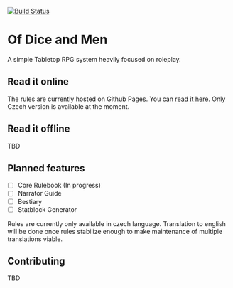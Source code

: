 [![Build Status](https://circleci.com/gh/Januson/of-dice-and-men.svg?style=svg)](https://app.circleci.com/pipelines/github/Januson/of-dice-and-men?branch=master)

# Of Dice and Men

A simple Tabletop RPG system heavily focused on roleplay.

## Read it online
The rules are currently hosted on Github Pages. You can [read it here].
Only Czech version is available at the moment.

[read it here]: https://januson.github.io/of-dice-and-men

## Read it offline

TBD

## Planned features

- [ ] Core Rulebook (In progress)
- [ ] Narrator Guide
- [ ] Bestiary
- [ ] Statblock Generator

Rules are currently only available in czech language. Translation to
english will be done once rules stabilize enough to make maintenance
of multiple translations viable.

## Contributing

TBD